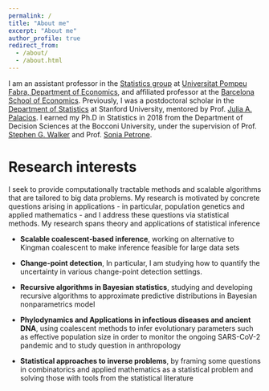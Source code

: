 ```yaml
---
permalink: /
title: "About me"
excerpt: "About me"
author_profile: true
redirect_from: 
  - /about/
  - /about.html
---
```

I am an assistant professor in the [Statistics group](https://sites.google.com/view/stats-upf/) at [Universitat Pompeu Fabra, Department of Economics](https://www.upf.edu/web/econ), and affiliated professor at  the [Barcelona School of Economics](https://bse.eu). Previously, I was a postdoctoral scholar in the [Department of Statistics](https://statistics.stanford.edu) at Stanford University, mentored by Prof. [Julia A. Palacios](http://juliapalacios.github.io). I earned my Ph.D in Statistics in 2018 from the Department of Decision Sciences at the Bocconi University, under the supervision of Prof. [Stephen G. Walker](https://cns.utexas.edu/directory/item/15-mathematics/385-walker-stephen-g?Itemid=349) and Prof. [Sonia Petrone](http://faculty.unibocconi.eu/soniapetrone/). 

Research interests
======

I seek to provide computationally tractable methods and scalable algorithms that are tailored to big data problems. My research is motivated by concrete questions arising in applications - in particular, population genetics and applied mathematics - and I address these questions via statistical methods. My research spans theory and applications of statistical inference

* **Scalable coalescent-based inference**, working on alternative to Kingman coalescent to make inference feasible for large data sets

* **Change-point detection**, In particular, I am studying how to quantify the uncertainty in various change-point detection settings.

* **Recursive algorithms in Bayesian statistics**, studying and developing recursive algorithms to approximate predictive distributions in Bayesian nonparametrics model

* **Phylodynamics and Applications in infectious diseases and ancient DNA**, using coalescent methods to infer evolutionary parameters such as effective population size in order to monitor the ongoing SARS-CoV-2 pandemic and to study question in anthropology

* **Statistical approaches to inverse problems**, by framing some questions in combinatorics and applied mathematics as a statistical problem and solving those with tools from the statistical literature